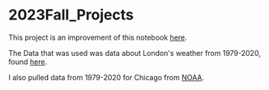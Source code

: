 # 2023Fall_Projects

This project is an improvement of this notebook [here](https://www.kaggle.com/code/booroom/climate-change-effects-in-london-since-1979-eda/notebook).

The Data that was used was data about London's weather from 1979-2020, found [here](https://www.kaggle.com/datasets/emmanuelfwerr/london-weather-data).

I also pulled data from 1979-2020 for Chicago from [NOAA](https://www.ncei.noaa.gov/cdo-web/datatools/lcd). 

